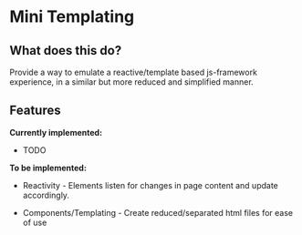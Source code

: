 # Mini Templating

## What does this do?

Provide a way to emulate a reactive/template based js-framework experience,
in a similar but more reduced and simplified manner.

## Features

**Currently implemented:**

- TODO

**To be implemented:**

- Reactivity - Elements listen for changes in page content and update accordingly.

- Components/Templating - Create reduced/separated html files for ease of use
